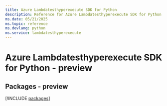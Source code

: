 ```yaml
---
title: Azure Lambdatesthyperexecute SDK for Python
description: Reference for Azure Lambdatesthyperexecute SDK for Python
ms.date: 05/21/2025
ms.topic: reference
ms.devlang: python
ms.service: lambdatesthyperexecute
---
```

# Azure Lambdatesthyperexecute SDK for Python - preview
## Packages - preview
[!INCLUDE [packages](lambdatesthyperexecute-index.md)]